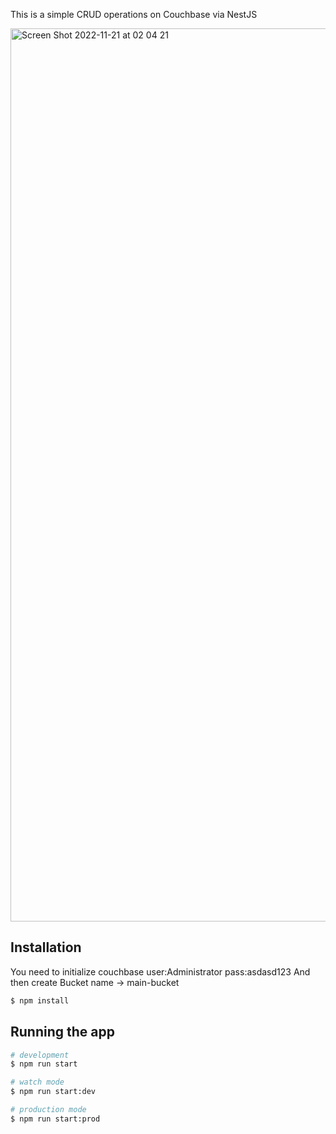 This is a simple CRUD operations on Couchbase via NestJS

<img width="1429" alt="Screen Shot 2022-11-21 at 02 04 21" src="https://user-images.githubusercontent.com/45769212/202931415-77b75a08-ed37-497d-aa9e-67427f8feced.png">

## Installation

You need to initialize couchbase user:Administrator pass:asdasd123
And then create Bucket name -> main-bucket

```bash
$ npm install
```

## Running the app

```bash
# development
$ npm run start

# watch mode
$ npm run start:dev

# production mode
$ npm run start:prod
```
